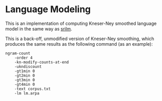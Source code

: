 # Language Modeling

This is an implementation of computing Kneser-Ney smoothed 
language model in the same way as 
[srilm](http://www.speech.sri.com/projects/srilm/manpages/ngram-discount.7.html).

This is a back-off, unmodified version of Kneser-Ney smoothing, 
which produces the same results as the following command 
(as an example):
```
ngram-count 
    -order 4
    -kn-modify-counts-at-end 
    -ukndiscount
    -gt1min 0 
    -gt2min 0
    -gt3min 0
    -gt4min 0
    -text corpus.txt 
    -lm lm.arpa
```


